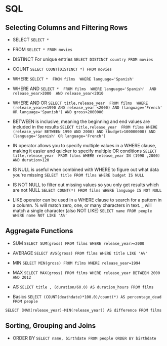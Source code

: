 # SQL

## Selecting Columns and Filtering Rows

- SELECT
``SELECT *``

- FROM
``SELECT * FROM movies``

- DISTINCT For unique entries
``SELECT DISTINCT country FROM movies``

- COUNT 
``SELECT COUNT(DISTINCT *) FROM movies``

- WHERE
``
SELECT * 
FROM films 
WHERE language='Spanish' 
``

- WHERE AND
``
SELECT * 
FROM films 
WHERE language='Spanish' 
AND release_year>2000 
AND release_year<2010
``

- WHERE AND OR 
``
SELECT title,release_year 
FROM films 
WHERE (release_year>=1990 AND release_year <2000)
AND (language='French' OR language='Spanish')
AND gross>2000000
``

- BETWEEN is inclusive, meaning the beginning and end values are included in the results
``
SELECT title,release_year 
FROM films
WHERE (release_year BETWEEN 1990 AND 2000)
AND (budget>100000000)
AND (language='Spanish' OR language='French')
``

- IN operator allows you to specify multiple values in a WHERE clause, making it easier and quicker to specify multiple OR conditions
``
SELECT title,release_year 
FROM films
WHERE release_year IN (1990 ,2000)
AND duration>120
``

- IS NULL is useful when combined with WHERE to figure out what data you're missing
``
SELECT title
FROM films
WHERE budget IS NULL
``

- IS NOT NULL to filter out missing values so you only get results which are not NULL
``
SELECT COUNT(*)
FROM films
WHERE language IS NOT NULL
``

- LIKE operator can be used in a WHERE clause to search for a pattern in a column. %  will match zero, one, or many characters in text. _ will match a single character (also NOT LIKE)
``
SELECT name
FROM people
WHERE name NOT LIKE 'A%'
``

## Aggregate Functions

- SUM
``
SELECT SUM(gross)
FROM films
WHERE release_year>=2000
``

- AVERAGE
``
SELECT AVG(gross)
FROM films
WHERE title LIKE 'A%'
``

- MIN
``
SELECT MIN(gross)
FROM films
WHERE release_year=1994
``

- MAX
``
SELECT MAX(gross)
FROM films
WHERE release_year BETWEEN 2000 AND 2012
``

- AS
``
SELECT title , (duration/60.0) AS duration_hours
FROM films
``

- Basics
``
SELECT (COUNT(deathdate)*100.0)/count(*) AS percentage_dead
FROM people
``

``SELECT (MAX(release_year)-MIN(release_year)) AS difference
FROM films
``

## Sorting, Grouping and Joins

- ORDER BY
``
SELECT name, birthdate
FROM people
ORDER BY birthdate
``
